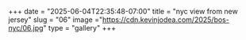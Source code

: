 +++
date = "2025-06-04T22:35:48-07:00"
title = "nyc view from new jersey"
slug = "06"
image ="https://cdn.kevinjodea.com/2025/bos-nyc/06.jpg"
type = "gallery"
+++
